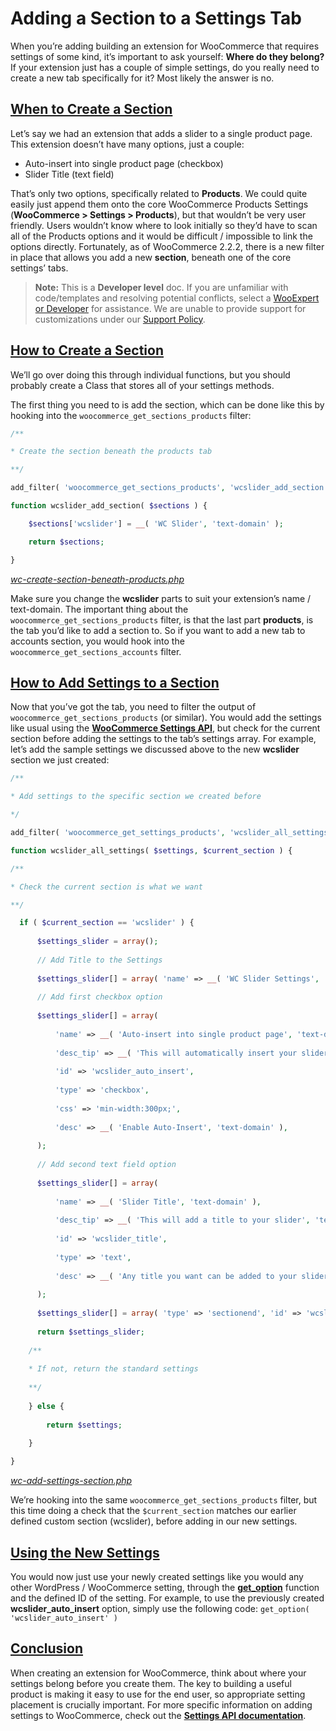 
# Adding a Section to a Settings Tab

When you’re adding building an extension for WooCommerce that requires settings of some kind, it’s important to ask yourself:  **Where do they belong?**  If your extension just has a couple of simple settings, do you really need to create a new tab specifically for it? Most likely the answer is no.

## [When to Create a Section](https://github.com/woocommerce/woocommerce/blob/trunk/docs/adding-a-section-to-a-settings-tab/#section-1)

Let’s say we had an extension that adds a slider to a single product page. This extension doesn’t have many options, just a couple:

-   Auto-insert into single product page (checkbox)
-   Slider Title (text field)

That’s only two options, specifically related to  **Products**. We could quite easily just append them onto the core WooCommerce Products Settings (**WooCommerce > Settings > Products**), but that wouldn’t be very user friendly. Users wouldn’t know where to look initially so they’d have to scan all of the Products options and it would be difficult / impossible to link the options directly. Fortunately, as of WooCommerce 2.2.2, there is a new filter in place that allows you add a new  **section**, beneath one of the core settings’ tabs.

> **Note:**  This is a  **Developer level**  doc. If you are unfamiliar with code/templates and resolving potential conflicts, select a  [WooExpert or Developer](https://woocommerce.com/customizations/) for assistance. We are unable to provide support for customizations under our  [Support Policy](http://www.woocommerce.com/support-policy/).

## [How to Create a Section](https://github.com/woocommerce/woocommerce/blob/trunk/docs/adding-a-section-to-a-settings-tab/#section-2)

We’ll go over doing this through individual functions, but you should probably create a Class that stores all of your settings methods.

The first thing you need to is add the section, which can be done like this by hooking into the  `woocommerce_get_sections_products`  filter:

```php
/**

* Create the section beneath the products tab

**/

add_filter( 'woocommerce_get_sections_products', 'wcslider_add_section' );

function wcslider_add_section( $sections ) {

    $sections['wcslider'] = __( 'WC Slider', 'text-domain' );

    return $sections;

}
```

_[wc-create-section-beneath-products.php](https://gist.github.com/woogists/2964ec01c8bea50fcce62adf2f5c1232/raw/da5348343cf3664c0bc8b6b132d8105bfcf9ca51/wc-create-section-beneath-products.php)_

Make sure you change the  **wcslider**  parts to suit your extension’s name / text-domain. The important thing about the  `woocommerce_get_sections_products`  filter, is that the last part  **products**, is the tab you’d like to add a section to. So if you want to add a new tab to accounts section, you would hook into the  `woocommerce_get_sections_accounts`  filter.

## [How to Add Settings to a Section](https://github.com/woocommerce/woocommerce/blob/trunk/docs/adding-a-section-to-a-settings-tab/#section-3)

Now that you’ve got the tab, you need to filter the output of  `woocommerce_get_sections_products`  (or similar). You would add the settings like usual using the  [**WooCommerce Settings API**](https://github.com/woocommerce/woocommerce/blob/trunk/docs/settings-api/), but check for the current section before adding the settings to the tab’s settings array. For example, let’s add the sample settings we discussed above to the new  **wcslider**  section we just created:

```php
/**

* Add settings to the specific section we created before

*/

add_filter( 'woocommerce_get_settings_products', 'wcslider_all_settings', 10, 2 );

function wcslider_all_settings( $settings, $current_section ) {

/**

* Check the current section is what we want

**/

  if ( $current_section == 'wcslider' ) {
  
      $settings_slider = array();
    
      // Add Title to the Settings
      
      $settings_slider[] = array( 'name' => __( 'WC Slider Settings', 'text-domain' ), 'type' => 'title', 'desc' => __( 'The following options are used to configure WC Slider', 'text-domain' ), 'id' => 'wcslider' );
      
      // Add first checkbox option
      
      $settings_slider[] = array(
      
          'name' => __( 'Auto-insert into single product page', 'text-domain' ),
          
          'desc_tip' => __( 'This will automatically insert your slider into the single product page', 'text-domain' ),
          
          'id' => 'wcslider_auto_insert',
          
          'type' => 'checkbox',
          
          'css' => 'min-width:300px;',
          
          'desc' => __( 'Enable Auto-Insert', 'text-domain' ),
      
      );
      
      // Add second text field option
      
      $settings_slider[] = array(
      
          'name' => __( 'Slider Title', 'text-domain' ),
          
          'desc_tip' => __( 'This will add a title to your slider', 'text-domain' ),
          
          'id' => 'wcslider_title',
          
          'type' => 'text',
          
          'desc' => __( 'Any title you want can be added to your slider with this option!', 'text-domain' ),
      
      );
      
      $settings_slider[] = array( 'type' => 'sectionend', 'id' => 'wcslider' );
      
      return $settings_slider;
    
    /**
    
    * If not, return the standard settings
    
    **/
    
    } else {
    
        return $settings;
  
    }

}

```

_[wc-add-settings-section.php](https://gist.github.com/woogists/4038b83900508806c57a193a2534b845#file-wc-add-settings-section-php)_

We’re hooking into the same  `woocommerce_get_sections_products`  filter, but this time doing a check that the  `$current_section`  matches our earlier defined custom section (wcslider), before adding in our new settings.

## [Using the New Settings](https://github.com/woocommerce/woocommerce/blob/trunk/docs/adding-a-section-to-a-settings-tab/#section-4)

You would now just use your newly created settings like you would any other WordPress / WooCommerce setting, through the  [**get_option**](http://codex.wordpress.org/Function_Reference/get_option)  function and the defined ID of the setting. For example, to use the previously created  **wcslider_auto_insert**  option, simply use the following code:  `get_option( 'wcslider_auto_insert' )`

## [Conclusion](https://github.com/woocommerce/woocommerce/blob/trunk/docs/adding-a-section-to-a-settings-tab/#section-5)

When creating an extension for WooCommerce, think about where your settings belong before you create them. The key to building a useful product is making it easy to use for the end user, so appropriate setting placement is crucially important. For more specific information on adding settings to WooCommerce, check out the  [**Settings API documentation**](https://github.com/woocommerce/woocommerce/blob/trunk/docs/settings-api/).
